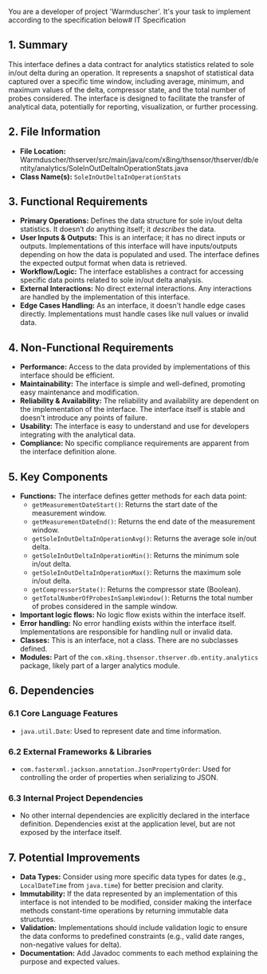 You are a developer of project 'Warmduscher'. It's your task to implement according to the specification below# IT Specification

## 1. Summary

This interface defines a data contract for analytics statistics related to sole in/out delta during an operation. It represents a snapshot of statistical data captured over a specific time window, including average, minimum, and maximum values of the delta, compressor state, and the total number of probes considered. The interface is designed to facilitate the transfer of analytical data, potentially for reporting, visualization, or further processing.

## 2. File Information

- **File Location:** Warmduscher/thserver/src/main/java/com/x8ing/thsensor/thserver/db/entity/analytics/SoleInOutDeltaInOperationStats.java
- **Class Name(s):** `SoleInOutDeltaInOperationStats`

## 3. Functional Requirements

- **Primary Operations:** Defines the data structure for sole in/out delta statistics. It doesn’t *do* anything itself; it *describes* the data.
- **User Inputs & Outputs:** This is an interface; it has no direct inputs or outputs. Implementations of this interface will have inputs/outputs depending on how the data is populated and used.  The interface defines the expected output format when data is retrieved.
- **Workflow/Logic:** The interface establishes a contract for accessing specific data points related to sole in/out delta analysis.
- **External Interactions:** No direct external interactions. Any interactions are handled by the implementation of this interface.
- **Edge Cases Handling:** As an interface, it doesn't handle edge cases directly. Implementations must handle cases like null values or invalid data.

## 4. Non-Functional Requirements

- **Performance:** Access to the data provided by implementations of this interface should be efficient.
- **Maintainability:** The interface is simple and well-defined, promoting easy maintenance and modification.
- **Reliability & Availability:**  The reliability and availability are dependent on the implementation of the interface. The interface itself is stable and doesn't introduce any points of failure.
- **Usability:** The interface is easy to understand and use for developers integrating with the analytical data.
- **Compliance:**  No specific compliance requirements are apparent from the interface definition alone.

## 5. Key Components

- **Functions:** The interface defines getter methods for each data point:
    - `getMeasurementDateStart()`: Returns the start date of the measurement window.
    - `getMeasurementDateEnd()`: Returns the end date of the measurement window.
    - `getSoleInOutDeltaInOperationAvg()`: Returns the average sole in/out delta.
    - `getSoleInOutDeltaInOperationMin()`: Returns the minimum sole in/out delta.
    - `getSoleInOutDeltaInOperationMax()`: Returns the maximum sole in/out delta.
    - `getCompressorState()`: Returns the compressor state (Boolean).
    - `getTotalNumberOfProbesInSampleWindow()`: Returns the total number of probes considered in the sample window.
- **Important logic flows:**  No logic flow exists within the interface itself.
- **Error handling:** No error handling exists within the interface itself. Implementations are responsible for handling null or invalid data.
- **Classes:** This is an interface, not a class.  There are no subclasses defined.
- **Modules:** Part of the `com.x8ing.thsensor.thserver.db.entity.analytics` package, likely part of a larger analytics module.

## 6. Dependencies

### 6.1 Core Language Features

- `java.util.Date`: Used to represent date and time information.

### 6.2 External Frameworks & Libraries

- `com.fasterxml.jackson.annotation.JsonPropertyOrder`: Used for controlling the order of properties when serializing to JSON.

### 6.3 Internal Project Dependencies

- No other internal dependencies are explicitly declared in the interface definition. Dependencies exist at the application level, but are not exposed by the interface itself.

## 7. Potential Improvements

- **Data Types:** Consider using more specific data types for dates (e.g., `LocalDateTime` from `java.time`) for better precision and clarity.
- **Immutability:** If the data represented by an implementation of this interface is not intended to be modified, consider making the interface methods constant-time operations by returning immutable data structures.
- **Validation:** Implementations should include validation logic to ensure the data conforms to predefined constraints (e.g., valid date ranges, non-negative values for delta).
- **Documentation:** Add Javadoc comments to each method explaining the purpose and expected values.